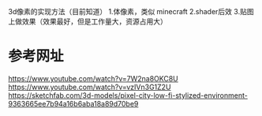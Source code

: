 3d像素的实现方法（目前知道）
1.体像素，类似 minecraft
2.shader后效
3.贴图上做效果（效果最好，但是工作量大，资源占用大）

# 参考网址
https://www.youtube.com/watch?v=7W2na8OKC8U  
https://www.youtube.com/watch?v=vzIVn3G1Z2U  
https://sketchfab.com/3d-models/pixel-city-low-fi-stylized-environment-9363665ee7b94a16b6aba18a89d70be9  

